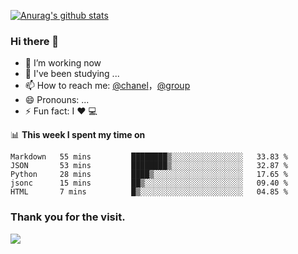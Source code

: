 [![Anurag's github stats](https://github-readme-stats.vercel.app/api?username=bmqy)](https://github.com/anuraghazra/github-readme-stats)
### Hi there 👋
- 🔭 I’m working now
- 🌱 I've been studying ...
- 📫 How to reach me: [@chanel](https://t.me/tcbmqy)，[@group](https://t.me/tgbmqy)
- 😄 Pronouns: ...
- ⚡ Fun fact:  I ❤️ 💻

📊 **This week I spent my time on**
<!--START_SECTION:waka-->
```text
Markdown   55 mins         ████████▒░░░░░░░░░░░░░░░░   33.83 % 
JSON       53 mins         ████████▒░░░░░░░░░░░░░░░░   32.87 % 
Python     28 mins         ████▒░░░░░░░░░░░░░░░░░░░░   17.65 % 
jsonc      15 mins         ██▒░░░░░░░░░░░░░░░░░░░░░░   09.40 % 
HTML       7 mins          █▒░░░░░░░░░░░░░░░░░░░░░░░   04.85 % 
```
<!--END_SECTION:waka-->

### Thank you for the visit.
![](http://profile-counter.glitch.me/bmqy/count.svg)
